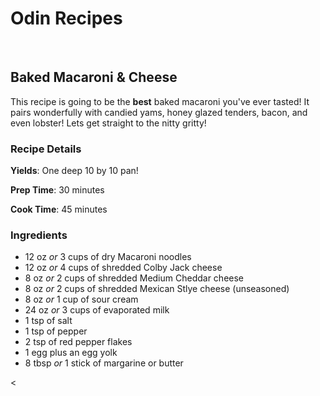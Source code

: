 <!DOCTYPE html>
<html>
<head>
  <meta charset="UTF-8">
  <link rel="stylesheet" type ="text/css" href="style.css">
</head>
<body>
  <h1>Odin Recipes</h1>
 <br>
 <div>
   <h2>Baked Macaroni & Cheese</h2>
  </div>
 <div>
   This recipe is going to be the <strong>best</strong> baked macaroni you've ever tasted! It pairs wonderfully with candied yams, honey glazed tenders, bacon, and even lobster! Lets get straight to the nitty gritty!
  </div>
  <div>
  </div>
  <div>
    <h3>Recipe Details</h3>
    <p><strong>Yields</strong>: One deep 10 by 10 pan!</p>
    <p><strong>Prep Time</strong>: 30 minutes</p>
    <p><strong>Cook Time</strong>: 45 minutes</p>
    
    
  </div>
 <div>
 <h3>Ingredients</h3>
    <ul>
      <li>12 oz <em>or</em> 3 cups of dry Macaroni noodles</li>
      <li>12 oz <em>or</em> 4 cups of shredded Colby Jack cheese</li>
      <li>8 oz <em>or</em> 2 cups of shredded Medium Cheddar cheese</li>
      <li>8 oz <em>or</em> 2 cups of shredded Mexican Stlye cheese (unseasoned)</li>
      <li>8 oz <em>or</em> 1 cup of sour cream</li>
      <li>24 oz <em>or</em> 3 cups of evaporated milk</li>
      <li>1 tsp of salt</li>
      <li>1 tsp of pepper</li>
      <li>2 tsp of red pepper flakes</li>
      <li>1 egg plus an egg yolk</li>
      <li>8 tbsp <em>or</em> 1 stick of margarine or butter</li>
      
   </ul>
  </div>
  <div>
    <
   
    
        
      
   </ul>
 </div>
  
</body>
</html>
